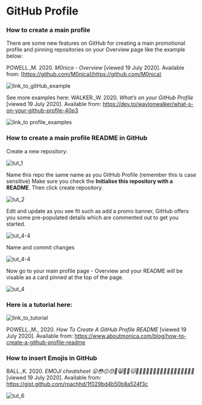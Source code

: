 # GitHub Profile
### How to create a main profile

There are some new features on GitHub for creating a main promotional profile and pinning repositories on your Overview page like the example below:

POWELL.,M. 2020. *M0nica - Overview* [viewed 19 July 2020]. Available from: [https://github.com/M0nica](https://github.com/M0nica)

![link_to_gitHub_example](github_profile_img/link_to_gitHub_example.png)

See more examples here: WALKER.,W. 2020. *What’s on your GitHub Profile* [viewed 19 July 2020]. Available from: https://dev.to/waylonwalker/what-s-on-your-github-profile-40p3

![link_to profile_examples](github_profile_img/link_examples.png)

### How to create a main profile README in GitHub

Create a new repository:

![tut_1](github_profile_img/tut_1.png)

Name this repo the same name as you GitHub Profile (remember this is case sensitive) Make sure you check the **Initialise this repository with a README**. Then click create repository.

![tut_2](github_profile_img/tut_3.png)

Edit and update as you see fit such as add a promo banner,  GitHub offers you some pre-populated details which are commented out to get you started.

![tut_4-4](github_profile_img/tut_4-4.png)

Name and commit changes

![tut_4-4](github_profile_img/tut_4-4.png)

Now go to your main profile page - Overview and your README will be visable as a card pinned at the top of the page.

![tut_4](github_profile_img/tut_5.png)

### Here is a tutorial here:

![link_to_tutorial](github_profile_img/link_to_tutorial.png)

POWELL.,M., 2020. *How To Create A GitHub Profile README* [viewed 19 July 2020]. Available from: https://www.aboutmonica.com/blog/how-to-create-a-github-profile-readme

### How to insert Emojis in GitHub

BALL.,K. 2020. *EMOJI cheatsheet 😛😳😗😓🙉😸🙈🙊😽💀💢💥✨💏👫👄👃👀👛👛🗼🔮🔮🎄🎅👻* [viewed 19 July 2020]. Available from: https://gist.github.com/roachhd/1f029bd4b50b8a524f3c

![tut_6](github_profile_img/tut_6.png)
